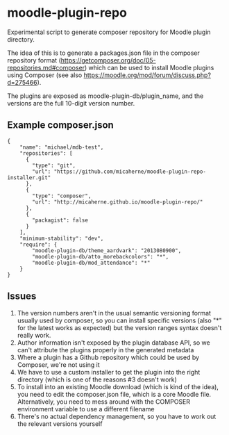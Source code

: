 # moodle-plugin-repo
Experimental script to generate composer repository for Moodle plugin directory.

The idea of this is to generate a packages.json file in the composer repository format (https://getcomposer.org/doc/05-repositories.md#composer) which can be used to install Moodle plugins using Composer (see also https://moodle.org/mod/forum/discuss.php?d=275466).

The plugins are exposed as moodle-plugin-db/plugin_name, and the versions are the full 10-digit version number.

## Example composer.json

    {
        "name": "michael/mdb-test",
        "repositories": [
          {
            "type": "git",
            "url": "https://github.com/micaherne/moodle-plugin-repo-installer.git"
          },
          {
            "type": "composer",
            "url": "http://micaherne.github.io/moodle-plugin-repo/"
          },
          {
            "packagist": false
          }
        ],
        "minimum-stability": "dev",
        "require": {
            "moodle-plugin-db/theme_aardvark": "2013080900",
            "moodle-plugin-db/atto_morebackcolors": "*",
            "moodle-plugin-db/mod_attendance": "*"
        }
    }

## Issues

1. The version numbers aren't in the usual semantic versioning format usually used by composer, so you can install specific versions (also "*" for the latest works as expected) but the version ranges syntax doesn't really work.
2. Author information isn't exposed by the plugin database API, so we can't attribute the plugins properly in the generated metadata
3. Where a plugin has a Github repository which could be used by Composer, we're not using it
4. We have to use a custom installer to get the plugin into the right directory (which is one of the reasons #3 doesn't work)
5. To install into an existing Moodle download (which is kind of the idea), you need to edit the composer.json file, which is a core Moodle file. Alternatively, you need to mess around with the COMPOSER environment variable to use a different filename
6. There's no actual dependency management, so you have to work out the relevant versions yourself
